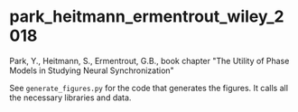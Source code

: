 # park_heitmann_ermentrout_wiley_2018
Park, Y., Heitmann, S., Ermentrout, G.B., book chapter "The Utility of Phase Models in Studying Neural Synchronization"

See `generate_figures.py` for the code that generates the figures. It calls all the necessary libraries and data.

